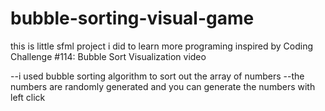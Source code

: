 # bubble-sorting-visual-game
this is little sfml project i did to learn more programing inspired by Coding Challenge #114: Bubble Sort Visualization video

 --i used bubble sorting algorithm to sort out the array of numbers
 --the numbers are randomly generated and you can generate the numbers with left click
